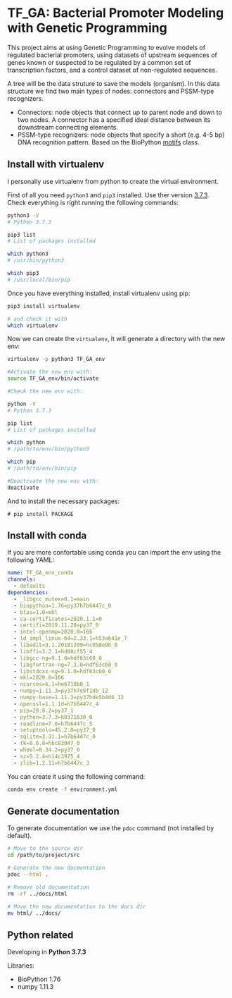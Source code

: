 # TF_GA: Bacterial Promoter Modeling with Genetic Programming

This project aims at using Genetic Programming to evolve models of regulated bacterial promoters, using datasets of upstream sequences of genes known or suspected to be regulated by a common set of transcription factors, and a control dataset of non-regulated sequences.

A tree will be the data struture to save the models (organism). In this data structure we find two main types of nodes: connectors and PSSM-type recognizers.

- Connectors: node objects that connect up to parent node and down to two nodes. A connector has a specified ideal distance between its downstream connecting elements.
- PSSM-type recognizers: node objects that specify a short (e.g. 4-5 bp) DNA recognition pattern. Based on the BioPython [motifs](https://biopython-cn.readthedocs.io/zh_CN/latest/en/chr14.html) class.

## Install with virtualenv

I personally use virtualenv from python to create the virtual environment.

First of all you need `python3` and `pip3` installed. Use ther version [3.7.3](https://www.python.org/downloads/).
Check everything is right running the following commands:
```bash
python3 -V
# Python 3.7.3

pip3 list
# List of packages installed

which python3
# /usr/bin/python3

which pip3
# /usr/local/bin/pip

```

Once you have everything installed, install virtualenv using pip:
```bash
pip3 install virtualenv

# and check it with 
which virtualenv
``` 

Now we can create the `virtualenv`, it will generate a directory with the new env:
```bash
virtualenv -p python3 TF_GA_env

#Activate the new env with:
source TF_GA_env/bin/activate

#Check the new env with:

python -V
# Python 3.7.3

pip list
# List of packages installed

which python
# /path/to/env/bin/python3

which pip
# /path/to/env/bin/pip

#Deactivate the new env with:
deactivate

```
And to install the necessary packages:
```
# pip install PACKAGE
```


## Install with conda

If you are more confortable using conda you can import the env using the following YAML:
```yaml
name: TF_GA_env_conda
channels:
  - defaults
dependencies:
  - _libgcc_mutex=0.1=main
  - biopython=1.76=py37h7b6447c_0
  - blas=1.0=mkl
  - ca-certificates=2020.1.1=0
  - certifi=2019.11.28=py37_0
  - intel-openmp=2020.0=166
  - ld_impl_linux-64=2.33.1=h53a641e_7
  - libedit=3.1.20181209=hc058e9b_0
  - libffi=3.2.1=hd88cf55_4
  - libgcc-ng=9.1.0=hdf63c60_0
  - libgfortran-ng=7.3.0=hdf63c60_0
  - libstdcxx-ng=9.1.0=hdf63c60_0
  - mkl=2020.0=166
  - ncurses=6.1=he6710b0_1
  - numpy=1.11.3=py37h7e9f1db_12
  - numpy-base=1.11.3=py37hde5b4d6_12
  - openssl=1.1.1d=h7b6447c_4
  - pip=20.0.2=py37_1
  - python=3.7.3=h0371630_0
  - readline=7.0=h7b6447c_5
  - setuptools=45.2.0=py37_0
  - sqlite=3.31.1=h7b6447c_0
  - tk=8.6.8=hbc83047_0
  - wheel=0.34.2=py37_0
  - xz=5.2.4=h14c3975_4
  - zlib=1.2.11=h7b6447c_3

```

You can create it using the following command:
```bash
conda env create -f environment.yml
```

## Generate documentation
To generate documentation we use the `pdoc` command (not installed by default).

```bash
# Move to the source dir
cd /path/to/project/src

# Generate the new docmentation
pdoc --html .

# Remove old documentation
rm -rf ../docs/html

# Move the new documentation to the docs dir
mv html/ ../docs/

```


## Python related

Developing in 
**Python 3.7.3** 

Libraries:
- BioPython 1.76
- numpy 1.11.3 

